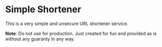 # Simple Shortener

This is a very simple and unsecure URL shortener service.

**Note**: Do not use for production. Just created for fun and provided as is
without any guaranty in any way.
